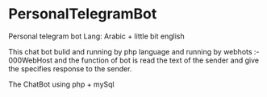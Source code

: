 # PersonalTelegramBot
Personal telegram bot 
Lang: Arabic + little bit english

This chat bot bulid and running by php language and running by webhots :- 000WebHost
and the function of bot is read the text of the sender and give the specifies response to the sender.

The ChatBot using php + mySql
